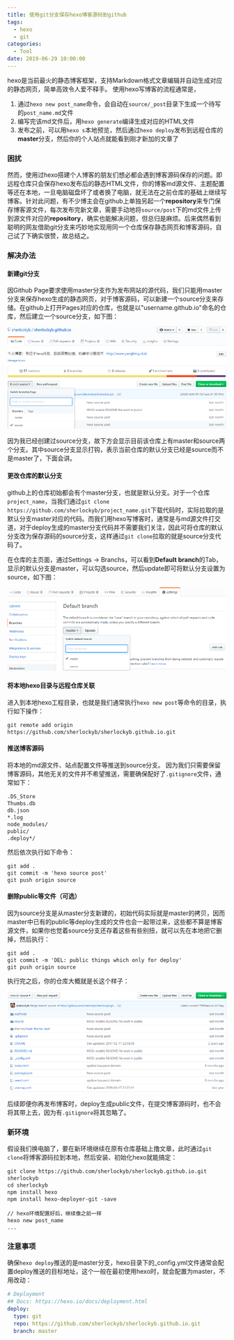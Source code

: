 ```yaml
---
title: 使用git分支保存hexo博客源码到github
tags:
  - hexo
  - git
categories:
  - Tool
date: 2019-06-29 10:00:00
---
```



hexo是当前最火的静态博客框架，支持Markdown格式文章编辑并自动生成对应的静态网页，简单高效令人爱不释手。
使用hexo写博客的流程通常是，

1. 通过`hexo new post_name`命令，会自动在`source/_post`目录下生成一个待写的`post_name.md`文件
2. 编写完该md文件后，用`hexo generate`编译生成对应的HTML文件
3. 发布之前，可以用`hexo s`本地预览，然后通过`hexo deploy`发布到远程仓库的**master**分支，然后你的个人站点就能看到刚才新加的文章了

<!--more-->

### 困扰

然而，使用过hexo搭建个人博客的朋友们想必都会遇到博客源码保存的问题。即远程仓库只会保存hexo发布后的静态HTML文件，你的博客md源文件、主题配置等还在本地，一旦电脑磁盘坏了或者换了电脑，就无法在之前仓库的基础上继续写博客。针对此问题，有不少博主会在github上单独另起一个**repository**来专门保存博客源文件，每次发布完新文章，需要手动地将`source/post`下的md文件上传到源文件对应的**repository**，确实也能解决问题，但总归是麻烦。后来偶然看到聪明的网友借助git分支来巧妙地实现用同一个仓库保存静态网页和博客源码，自己试了下确实很赞，故总结之。

### 解决办法

#### 新建git分支

因Github Page要求使用master分支作为发布网站的源代码，我们只能用master分支来保存hexo生成的静态网页，对于博客源码，可以新建一个source分支来存储。在github上打开Pages对应的仓库，也就是以"username.github.io"命名的仓库，然后建立一个source分支，如下图：

![create_branch](save-hexo-source-post-with-git-branch\create_branch.png)

因为我已经创建过source分支，故下方会显示目前该仓库上有master和source两个分支。其中source分支显示打钩，表示当前仓库的默认分支已经是source而不是master了，下面会讲。

#### 更改仓库的默认分支

github上的仓库初始都会有个master分支，也就是默认分支。对于一个仓库`project_name`，当我们通过`git clone https://github.com/sherlockyb/project_name.git`下载代码时，实际拉取的是默认分支master对应的代码。而我们用hexo写博客时，通常是与md源文件打交道，对于deploy生成的master分支代码并不需要我们关注，因此可将仓库的默认分支改为保存源码的source分支，这样通过`git clone`拉取的就是source分支代码了。

在仓库的主页面，通过Settings -> Branchs，可以看到**Default branch**的Tab，显示的默认分支是master，可以勾选source，然后update即可将默认分支设置为source，如下图：

![switch_default_branch](save-hexo-source-post-with-git-branch/default_branch.png)

#### 将本地hexo目录与远程仓库关联

进入到本地hexo工程目录，也就是我们通常执行`hexo new post`等命令的目录，执行如下操作：

```shell
git remote add origin https://github.com/sherlockyb/sherlockyb.github.io.git
```

#### 推送博客源码

将本地的md源文件、站点配置文件等推送到source分支。
因为我们只需要保留博客源码，其他无关的文件并不希望推送，需要确保配好了`.gitignore`文件，通常如下：

```shell
.DS_Store
Thumbs.db
db.json
*.log
node_modules/
public/
.deploy*/
```

然后依次执行如下命令：

```shell
git add .
git commit -m 'hexo source post'
git push origin source
```

#### 删除public等文件（可选）

因为source分支是从master分支新建的，初始代码实际就是master的拷贝，因而master中已有的public等deploy生成的文件也会一起带过来，这些都不算是博客源文件，如果你也觉着source分支还存着这些有些别扭，就可以先在本地把它删掉，然后执行：

```shell
git add .
git commit -m 'DEL: public things which only for deploy'
git push origin source
```

执行完之后，你的仓库大概就是长这个样子：

![source_files](save-hexo-source-post-with-git-branch/source_files.png)

后续即便你再发布博客时，deploy生成public文件，在提交博客源码时，也不会将其带上去，因为有`.gitignore`将其忽略了。

### 新环境

假设我们换电脑了，要在新环境继续在原有仓库基础上撸文章，此时通过`git clone`将博客源码拉到本地，然后安装、初始化hexo就能搞定：

```shell
git clone https://github.com/sherlockyb/sherlockyb.github.io.git sherlockyb
cd sherlockyb
npm install hexo
npm install hexo-deployer-git -save

// hexo环境配置好后，继续像之前一样
hexo new post_name
...
```

### 注意事项

确保`hexo deploy`推送的是master分支，hexo目录下的_config.yml文件通常会配置deploy推送的目标地址，这个一般在最初使用hexo时，就会配置为master，不用改动：

```yaml
# Deployment
## Docs: https://hexo.io/docs/deployment.html
deploy:
  type: git
  repo: https://github.com/sherlockyb/sherlockyb.github.io.git
  branch: master
```



